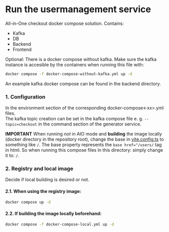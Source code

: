# Run the usermanagement service
All-in-One checkout docker compose solution. Contains:
* Kafka
* DB
* Backend
* Frontend

Optional: There is a docker compose without kafka. Make sure the kafka instance is accesible by the containers when running this file with:
```bash
docker compose -f docker-compose-without-kafka.yml up -d 
```
An example kafka docker compose can be found in the backend directory.


### 1. Configuration
In the environment section of the corresponding docker-compose<-xx>.yml files.  
The kafka topic creation can be set in the kafka compose file e. g. `--topic=checkout` in the command section of the generator service. 

**IMPORTANT** When running *not* in AIO mode and **building** the image locally (docker directory in the repository root), change the base in [vite.config.ts](vite.config.ts) to something like `/`. The base property represents the `base href="/users/` tag in html.
So when running this compose files in this directory: simply change it to: `/`. 


### 2. Registry and local image
Decide if local building is desired or not. 

#### 2.1. When using the registry image:
```bash
docker compose up -d
```

#### 2.2. If building the image locally beforehand:
```bash
docker compose -f docker-compose-local.yml up -d
```